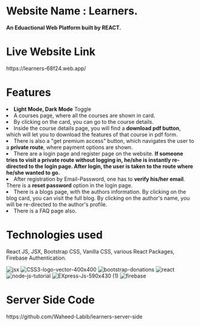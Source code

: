 <h1>Website Name : Learners.</h1>
<b>An Eduactional Web Platform built by REACT.</b>

<h1>Live Website Link</h1>https://learners-68f24.web.app/

<h1>Features</h1>
<Li><b>Light Mode, Dark Mode</b> Toggle</Li>
<Li>A courses page, where all the courses are shown in card.</Li>
<Li>By clicking on the card, you can go to the course details.</Li>
<Li>Inside the course details page, you will find a <b>download pdf button</b>, which will let you to download the features of that course in pdf form.</Li>
<Li>There is also a "get premium access" button, which navigates the user to a <b>private route</b>, where payment options are shown.</Li>
<Li>There are a login page and register page on the website. <b>If someone tries to visit a private route without logging in, he/she is instantly re-directed to the login page. After login, the user is taken to the route where he/she wanted to go.</b></Li>
<Li>After registration by Email-Password, one has to <b>verify his/her email</b>. There is a <b>reset password</b> option in the login page.</Li>
<Li>There is a blogs page, with the authors information. By clicking on the blog card, you can visit the full blog. By clicking on the author's name, you will be re-directed to the author's profile.</Li>
<Li>There is a FAQ page also.</Li>

<h1>Technologies used</h1>React JS, JSX, Bootstrap CSS, Vanilla CSS, various React Packages, Firebase Authentication.

![jsx](https://github.com/Waheed-Labib/learners-client-side/assets/108469789/a1012fa5-eef4-4404-a103-b94578ea40e7)
![CSS3-logo-vector-400x400](https://github.com/Waheed-Labib/learners-client-side/assets/108469789/3e03a007-fd15-4d47-b8dd-15bbea17663d)
![bootstrap-donations](https://github.com/Waheed-Labib/learners-client-side/assets/108469789/96c5b6b5-14cc-45b9-bf8b-59ad17abe4ca)
![react](https://github.com/Waheed-Labib/learners-client-side/assets/108469789/0030e5e0-b2cb-421c-969f-8bbf768e0ac4)
![node-js-tutorial](https://github.com/Waheed-Labib/learners-client-side/assets/108469789/427d74b9-47ef-446c-9465-9568144e767f)
![EXpress-Js-590x430 (1)](https://github.com/Waheed-Labib/learners-client-side/assets/108469789/5faf63e9-715e-4129-b0b1-24dde587c9e2)
![firebase](https://github.com/Waheed-Labib/learners-client-side/assets/108469789/5371eda0-9d05-475d-94bb-e9dcf5d87e27)

<h1>Server Side Code</h1>https://github.com/Waheed-Labib/learners-server-side
